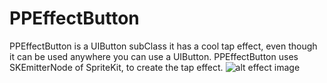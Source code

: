 # PPEffectButton
PPEffectButton is a UIButton subClass it has a cool tap effect, even though it can be used anywhere you can use a UIButton.
PPEffectButton uses SKEmitterNode of SpriteKit, to create the tap effect.
![alt effect image](https://github.com/HIkaruSato/PPEffectButton/blob/master/images/PPEffectButton.gif)
